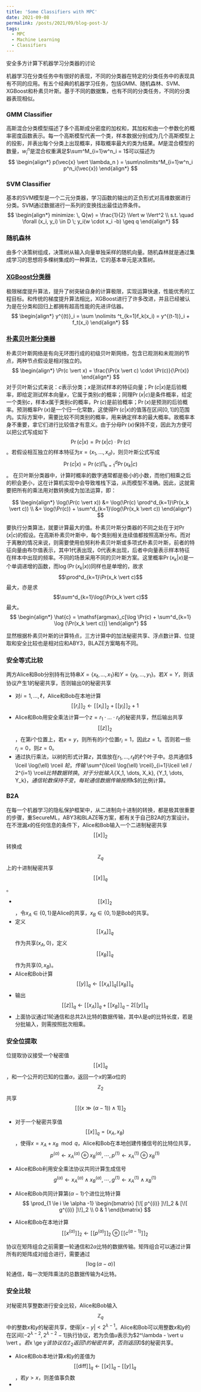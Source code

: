 ```yaml
---
title: 'Some Classifiers with MPC'
date: 2021-09-08
permalink: /posts/2021/09/blog-post-3/
tags:
  - MPC
  - Machine Learning
  - Classifiers
---
```


安全多方计算下机器学习分类器的讨论

机器学习在分类任务中有很好的表现，不同的分类器在特定的分类任务中的表现具有不同的应用。有五个经典的机器学习任务，包括GMM、随机森林、SVM、XGBoost和朴素贝叶斯。基于不同的数据集，也有不同的分类任务，不同的分类器表现相似。

### GMM Classifier

高斯混合分类模型描述了多个高斯成分密度的加权和，其加权和由一个参数化的概率密度函数表示。每一个高斯模型代表一个类，样本数据分别成为几个高斯模型上的投影，并表出每个分类上出现概率，择取概率最大的类为结果。$M$是混合模型的数量，$w^n_i$是混合权重满足$\sum^M_{i=1}w^n_i = 1$可以描述为
$$
\begin{align*}
    p(\vec{x} \vert \lambda_n ) = \sum\nolimits^M_{i=1}w^n_i p^n_i(\vec{x})
\end{align*}
$$

### SVM Classifier

基本的SVM模型是一个二元分类器，学习函数的输出的正负形式对高维数据进行分类。SVM通过数据进行一系列的变换找出最佳边界条件。
$$
\begin{align*}
    minimize: \, Q(w) = \frac{1}{2} \Vert w \Vert^2  \\
    s.t. \quad \forall (x_i, y_i) \in D \; y_i(w \cdot x_i -b) \geq q
\end{align*}
$$

### 随机森林

由多个决策树组成，决策树从输入向量单独采样的随机向量。随机森林就是通过集成学习的思想将多棵树集成的一种算法，它的基本单元是决策树。


### [XGBoost分类器](https://www.cnblogs.com/pinard/p/10979808.html)

极限梯度提升算法，提升了树突破自身的计算极限，实现运算快速，性能优秀的工程目标。和传统的梯度提升算法相比，XGBoost进行了许多改进，并且已经被认为是在分类和回归上都拥有超高性能的先进评估器。
$$
\begin{align*}
    y^{(t)}_i = \sum \nolimits ^t_{k=1}f_k(x_i) = y^{(t-1)}_i + f_t(x_i)
\end{align*}
$$

### [朴素贝叶斯分类器](https://zh.wikipedia.org/wiki/%E6%9C%B4%E7%B4%A0%E8%B4%9D%E5%8F%B6%E6%96%AF%E5%88%86%E7%B1%BB%E5%99%A8)

朴素贝叶斯网络是有向无环图行成的初级贝叶斯网络，包含已观测和未观测的节点，两种节点假设是相对独立的。
$$
\begin{align*}
    \Pr(c \vert x) = \frac{\Pr(x \vert c) \cdot \Pr(c)}{\Pr(x)}
\end{align*}
$$
对于贝叶斯公式来说：$c$表示分类；$x$是测试样本的特征向量；$\Pr(c \vert x)$是后验概率，即给定测试样本向量$x$，它属于类别$c$的概率；同理$\Pr(x \vert c)$是条件概率，给定一个类别$c$，样本$x$属于类别$c$的概率，$\Pr(c)$是前验概率；$\Pr(x)$是预测的后验概率。预测概率$\Pr(x)$是一个归一化常数，这使得$\Pr(c \vert x)$的值落在区间$[0,1]$的范围内。实际方案中，需要比较不同类别的概率，用来确定样本的最大概率。故概率本身不重要，拿它们进行比较值才有意义。由于分母$\Pr(x)$保持不变，因此为方便可以把公式写成如下$$\Pr(c \vert x) = \Pr(x \vert c) \cdot \Pr(c)$$。若假设相互独立的样本特征为$x = (x_1, \dots, x_d)$，则贝叶斯公式写成$$\Pr(c \vert x) = \Pr(c) \prod \nolimits ^d _{k=1}\Pr(x_k \vert c)$$。
在贝叶斯分类器中，计算时概率的数字通常都是极小的小数，而他们相乘之后的积会更小，这在计算机实现中会导致堆栈下溢，从而模型不准确。因此，这就需要把所有的乘法用对数转换成为加法运算，即：

$$
\begin{align*}
    \log(\Pr(c \vert x)) &= \log(\Pr(c) \prod^d_{k=1}\Pr(x_k \vert c)) \\
    &= \log(\Pr(c)) + \sum^d_{k=1}\log(\Pr(x_k \vert c))
\end{align*}
$$

要执行分类算法，就要计算最大的值。朴素贝叶斯分类器的不同之处在于对$\Pr(x \vert c)$的假设。在高斯朴素贝叶斯中，每个类别相关连续值都按照高斯分布。而对于离散的情况来说，则需要使用伯努利朴素贝叶斯或多项式朴素贝叶斯，前者的特征向量由布尔值表示，其中1代表出现，0代表未出现，后者中向量表示样本特征在样本中出现的频率。不同的场景采用不同的贝叶斯方案。这里概率$\Pr(x_k \vert x)$是一个单调递增的函数，而$\log(\Pr(x_k \vert x))$同样也是单增的，故求$$\prod^d_{k=1}\Pr(x_k \vert c)$$最大，亦是求$$\sum^d_{k=1}\log(\Pr(x_k \vert c)$$最大。
$$
    \begin{align*}
        \hat{c} = \mathsf{argmax}_c[\log \Pr(c) + \sum^d_{k=1} \log (\Pr(x_k \vert c))]
    \end{align*}
$$

显然根据朴素贝叶斯的计算特点，三方计算中的加法秘密共享、浮点数计算、位提取和安全比较也是相对应和ABY3，BLAZE方案略有不同。

### 安全等式比较

两方Alice和Bob分别持有比特串$X = \{x_\ell, \dots, x_1 \}$和$Y = \{y_\ell, \dots, y_1 \}$。若$X=Y$，则该协议产生1的秘密共享，否则输出0的秘密共享
- 对$i = 1, \dots, \ell$，Alice和Bob在本地计算$$[\![r_i ]\!]_2 \leftarrow [\![x_i ]\!]_2 + [\![y_i ]\!]_2 + 1$$  
- Alice和Bob用安全乘法计算一个$z = r_1 \cdot {\dots} \cdot r_\ell$的秘密共享，然后输出共享$$[\![z ]\!]_2$$，在第$i$个位置上，若$x=y$，则所有的$i$个位置$r_i = 1$，因此$z=1$。否则若一些$r_i = 0$，则$z = 0$。
- 通过执行乘法，以树的形式计算$z$，其值放在$r_1, \dots, r_\ell$的$\ell$个叶子中。总共通信$ \lceil \log(\ell) \rceil $轮，传输$ \sum^{\lceil \log(\ell) \rceil}_{i=1}\lceil \ell / 2^{i=1} \rceil$比特数据转换。对于分批输入$\{X_1, \dots, X_k\}, \{Y_1, \dots, Y_k\}$，通信轮数保持不变，每轮通信数据传输按照$k$的比例计算。

### B2A

在每一个机器学习的隐私保护框架中，从二进制向十进制的转换，都是极其很重要的步骤，重SecureML，ABY3和BLAZE等方案，都有关于自己B2A的方案设计。在不泄漏$x$的任何信息的条件下，Alice和Bob输入一个二进制秘密共享$$[\![ x ]\!]_2$$转换成$$\mathbb{Z}_q$$上的十进制秘密共享$$[\![ x ]\!]_q$$。

- $$[\![ x ]\!]_2$$，令$x_A \in \{0, 1\}$是Alice的共享，$x_B \in \{0, 1\}$是Bob的共享。
- 定义$$[\![ x_A ]\!]_q$$作为共享$(x_A, 0)$，定义$$[\![ x_B ]\!]_q$$作为共享$(0, x_B)$。
- Alice和Bob计算$$[\![ y ]\!]_q \leftarrow [\![ x_A ]\!]_q[\![ x_B ]\!]_q$$
- 输出$$[\![ z ]\!]_q \leftarrow [\![ x_A ]\!]_q + [\![ x_B ]\!]_q - 2[\![ y ]\!]_q$$
- 上面协议通过1轮通信和总共$2\lambda$比特的数据传输，其中$\lambda$是$q$的比特长度，若是分批输入，则需按照批次相乘。

### 安全位提取

位提取协议接受一个秘密值$$[\![ x ]\!]_q$$，和一个公开的已知的位置$\alpha$，返回一个$x$的第$\alpha$位的$$\mathbb{Z}_2$$共享$$[\![ (x \gg (\alpha - 1)) \land 1 ]\!]_2$$
- 对于一个秘密共享值$$[\![ x ]\!]_q = (x_A, x_B)$$，使得$x = x_A +x_B \mod q$，Alice和Bob在本地创建传播信号的比特位共享，$$p^{(\alpha)} \leftarrow x^{(\alpha)}_A \oplus x^{(\alpha)}_B, \cdots, p^{(1)} \leftarrow x^{(1)}_A \oplus x^{(1)}_B$$
- Alice和Bob利用安全乘法协议共同计算生成信号$$g^{(\alpha)} \leftarrow x^{(\alpha)}_A \land x^{(\alpha)}_B, \cdots, g^{(1)} \leftarrow x^{(1)}_A \land x^{(1)}_B$$
- Alice和Bob共同计算第$(\alpha -1)$个进位比特计算
$$ 
\prod_{1 \le i \le \alpha -1}
\begin{bmatrix}
    [\![ p^{(i)} ]\!]_2 & [\![ g^{(i)} ]\!]_2 \\
    0 & 1
\end{bmatrix}
$$

- Alice和Bob在本地计算$$ [\![ x^{(\alpha)} ]\!]_2 \leftarrow [\![ p^{(\alpha)} ]\!]_2 \oplus [\![ c^{(\alpha - 1)} ]\!]_2 $$

协议在矩阵组合之前需要一轮通信和$2 \alpha$比特的数据传输。矩阵组合可以通过计算所有的矩阵成对组合进行，需要通过$$ \lceil \log (\alpha -a) \rceil $$轮通信，每一次矩阵乘法的总数据传输为4比特。

### 安全比较 

对秘密共享整数进行安全比较，Alice和Bob输入$$\mathbb{Z}_q$$中的整数$x$和$y$的秘密共享，使得$\vert x -y \vert < 2^{\lambda -1}$。Alice和Bob可以用整数$x$和$y$的在区间$[-2^{\lambda -2}, 2^{\lambda -2}-1]$执行协议，若为负值$u$表示为$2^\lambda - \vert u \vert $。若$x \ge y$该协议在$$\mathbb{Z}_2$$返回$1$的秘密共享，否则返回$0$的秘密共享。
- Alice和Bob本地计算$x$和$y$的差值为$$ [\![ \mathsf{diff} ]\!]_q \leftarrow [\![ x ]\!]_q - [\![ y ]\!]_q $$，若$y > x$，则差值事负数
- 





